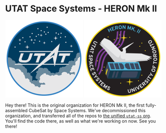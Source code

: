 # UTAT Space Systems - HERON Mk II

<div align="center" style="margin-bottom: 1em;">
<img style="height: 250px; max-height: 20vh" src="https://raw.githubusercontent.com/HeronMkII/.github/main/assets/UTAT-patch-2022.png"/>
<img style="height: 250px; max-height: 20vh" src="https://raw.githubusercontent.com/HeronMkII/.github/main/assets/HERONMkII-patch-2022.png"/>
</div>

Hey there! This is the original organization for HERON Mk II, the first fully-assembled CubeSat by Space Systems. We've decommissioned this organization, and transferred all of the repos to [the unified `utat-ss` org](https://github.com/utat-ss). You'll find the code there, as well as what we're working on now. See you there!
